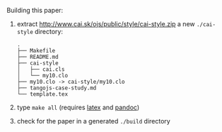 Building this paper:

1. extract <http://www.cai.sk/ojs/public/style/cai-style.zip> a new `./cai-style`
   directory:
   ```
   .
   ├── Makefile
   ├── README.md
   ├── cai-style
   │   ├── cai.cls
   │   └── my10.clo
   ├── my10.clo -> cai-style/my10.clo
   ├── tangojs-case-study.md
   └── template.tex
   ```

2. type `make all` (requires [latex](https://latex-project.org/) and
   [pandoc](https://pandoc.org/))

3. check for the paper in a generated `./build` directory
